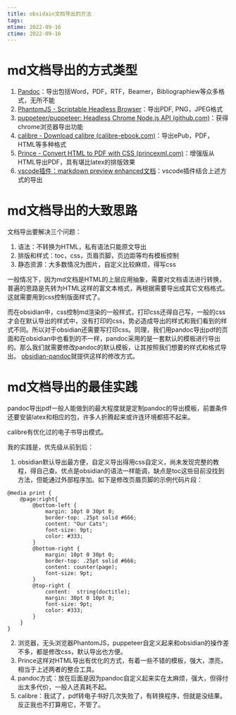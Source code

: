 ```yaml
---
title: obsidain文档导出的方法
tags: 
mtime: 2022-09-16
ctime: 2022-09-16
---
```


# md文档导出的方式类型

1. [Pandoc](https://pandoc.org/MANUAL.html)：导出包括Word，PDF，RTF，Beamer，Bibliographiew等众多格式，无所不能
2. [PhantomJS - Scriptable Headless Browser](https://phantomjs.org/)：导出PDF, PNG，JPEG格式
3. [puppeteer/puppeteer: Headless Chrome Node.js API (github.com)](https://github.com/puppeteer/puppeteer)：获得chrome浏览器导出功能
4. [calibre - Download calibre (calibre-ebook.com)](https://calibre-ebook.com/download)：导出ePub，PDF，HTML等多种格式
5. [Prince - Convert HTML to PDF with CSS (princexml.com)](https://www.princexml.com/)：增强版从HTML导出PDF，具有堪比latex的排版效果
6. [vscode插件：markdown preview enhanced文档](https://www.bookstack.cn/read/mpe/zh-cn-_sidebar.md)：vscode插件结合上述方式的导出

# md文档导出的大致思路

文档导出要解决三个问题：
1. 语法：不转换为HTML，私有语法只能原文导出
2. 排版和样式：toc，css，页眉页脚，页边距等均有模板控制
3. 静态资源：大多数情况为图片，自定义比较麻烦，得写css

一般情况下，因为md文档是HTML的上层应用抽象，需要对文档语法进行转换，普遍的思路是先转为HTML这样的富文本格式，再根据需要导出成其它文档格式。这就需要用到css控制版面样式了。

而在obsidian中，css控制md渲染的一般样式，打印css还得自己写，一般的css才会在默认导出的样式中，没有打印的css，势必造成导出的样式和我们看到的样式不同。所以对于obsidian还需要写打印css。同理，我们用pandoc导出pdf的页面和在obsidian中也看到的不一样，pandoc采用的是一套默认的模板进行导出的。那么我们就需要修改pandoc的默认模板，让其按照我们想要的样式和格式导出。 [obsidian-pandoc](https://github.com/OliverBalfour/obsidian-pandoc)就提供这样的修改方式。

# md文档导出的最佳实践

pandoc导出pdf一般人能做到的最大程度就是定制pandoc的导出模板，前置条件还要安装latex和相应的包，许多人折腾起来或许连环境都搭不起来。

calibre有优化过的电子书导出模式。

我的实践是，优先级从前到后：
1. obsidian默认导出最方便，自定义导出得用css自定义，尚未发现完整的教程，得自己查。优点是obsidian的语法一样能调，缺点是toc这些目前没找到方法，但能通过外部程序加。如下是修改页眉页脚的示例代码片段：
  ```
  @media print {
      @page:right{
          @bottom-left {
              margin: 10pt 0 30pt 0;
              border-top: .25pt solid #666;
              content: "Our Cats";
              font-size: 9pt;
              color: #333;
          }
          @bottom-right {
              margin: 10pt 0 30pt 0;
              border-top: .25pt solid #666;
              content: counter(page);
              font-size: 9pt;
          }
          @top-right {
              content:  string(doctitle);
              margin: 30pt 0 10pt 0;
              font-size: 9pt;
              color: #333;
          }
      }
  }
  ```
2. 浏览器，无头浏览器PhantomJS，puppeteer自定义起来和obsidian的操作差不多，都是修改css，默认导出也方便。
3. Prince这样对HTML导出有优化的方式，有着一些不错的模板，强大，漂亮，相当于上述两者的整合工具。
4. pandoc方式：放在后面是因为pandoc自定义起来实在太麻烦，强大，但得付出太多代价，一般人还真耗不起。
5. calibre：我试了，pdf转电子书好几次失败了，有转换程序，但就是没结果。反正我也不打算用它，不管了。